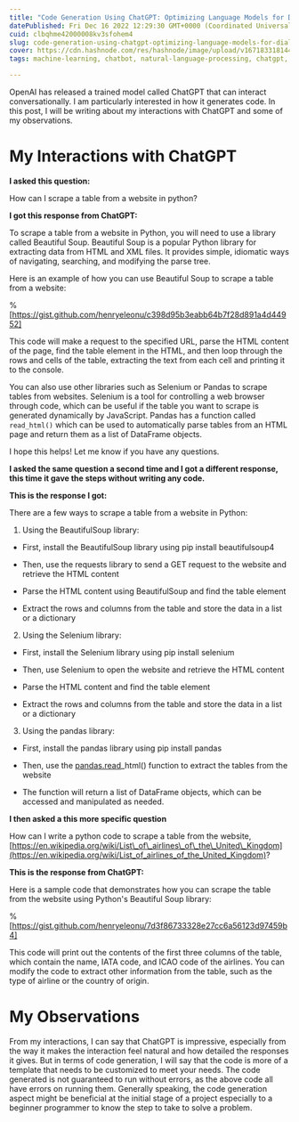 ```yaml
---
title: "Code Generation Using ChatGPT: Optimizing Language Models for Dialogue"
datePublished: Fri Dec 16 2022 12:29:30 GMT+0000 (Coordinated Universal Time)
cuid: clbqhme42000008kv3sfohem4
slug: code-generation-using-chatgpt-optimizing-language-models-for-dialogue
cover: https://cdn.hashnode.com/res/hashnode/image/upload/v1671833181440/94ac891e-2792-4316-b70e-9eda52c9642a.png
tags: machine-learning, chatbot, natural-language-processing, chatgpt, automated-code-generation

---
```


OpenAI has released a trained model called ChatGPT that can interact conversationally. I am particularly interested in how it generates code. In this post, I will be writing about my interactions with ChatGPT and some of my observations.

# My Interactions with ChatGPT

**I asked this question:**

How can I scrape a table from a website in python?

**I got this response from ChatGPT:**

To scrape a table from a website in Python, you will need to use a library called Beautiful Soup. Beautiful Soup is a popular Python library for extracting data from HTML and XML files. It provides simple, idiomatic ways of navigating, searching, and modifying the parse tree.

Here is an example of how you can use Beautiful Soup to scrape a table from a website:

%[https://gist.github.com/henryeleonu/c398d95b3eabb64b7f28d891a4d44952] 

This code will make a request to the specified URL, parse the HTML content of the page, find the table element in the HTML, and then loop through the rows and cells of the table, extracting the text from each cell and printing it to the console.

You can also use other libraries such as Selenium or Pandas to scrape tables from websites. Selenium is a tool for controlling a web browser through code, which can be useful if the table you want to scrape is generated dynamically by JavaScript. Pandas has a function called `read_html()` which can be used to automatically parse tables from an HTML page and return them as a list of DataFrame objects.

I hope this helps! Let me know if you have any questions.

**I asked the same question a second time and I got a different response, this time it gave the steps without writing any code.**

**This is the response I got:**

There are a few ways to scrape a table from a website in Python:

1.  Using the BeautifulSoup library:
    

*   First, install the BeautifulSoup library using pip install beautifulsoup4
    
*   Then, use the requests library to send a GET request to the website and retrieve the HTML content
    
*   Parse the HTML content using BeautifulSoup and find the table element
    
*   Extract the rows and columns from the table and store the data in a list or a dictionary
    

2.  Using the Selenium library:
    

*   First, install the Selenium library using pip install selenium
    
*   Then, use Selenium to open the website and retrieve the HTML content
    
*   Parse the HTML content and find the table element
    
*   Extract the rows and columns from the table and store the data in a list or a dictionary
    

3.  Using the pandas library:
    

*   First, install the pandas library using pip install pandas
    
*   Then, use the [pandas.read](http://pandas.read)\_html() function to extract the tables from the website
    
*   The function will return a list of DataFrame objects, which can be accessed and manipulated as needed.
    

**I then asked a this more specific question**

How can I write a python code to scrape a table from the website, [https://en.wikipedia.org/wiki/List\_of\_airlines\_of\_the\_United\_Kingdom](https://en.wikipedia.org/wiki/List_of_airlines_of_the_United_Kingdom)?

**This is the response from ChatGPT:**

Here is a sample code that demonstrates how you can scrape the table from the website using Python's Beautiful Soup library:

%[https://gist.github.com/henryeleonu/7d3f86733328e27cc6a56123d97459b4] 

This code will print out the contents of the first three columns of the table, which contain the name, IATA code, and ICAO code of the airlines. You can modify the code to extract other information from the table, such as the type of airline or the country of origin.

# My Observations

From my interactions, I can say that ChatGPT is impressive, especially from the way it makes the interaction feel natural and how detailed the responses it gives. But in terms of code generation, I will say that the code is more of a template that needs to be customized to meet your needs. The code generated is not guaranteed to run without errors, as the above code all have errors on running them. Generally speaking, the code generation aspect might be beneficial at the initial stage of a project especially to a beginner programmer to know the step to take to solve a problem.
